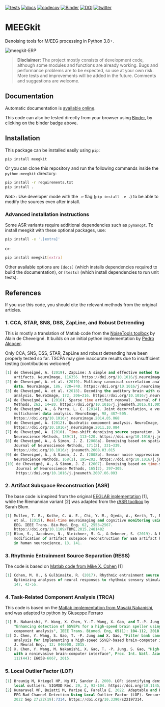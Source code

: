 [![tests](https://github.com/nbara/python-meegkit/workflows/tests/badge.svg?style=flat)](https://github.com/nbara/python-meegkit/actions?workflow=tests)
[![docs](https://github.com/nbara/python-meegkit/workflows/docs/badge.svg?style=flat)](https://github.com/nbara/python-meegkit/actions?workflow=docs)
[![codecov](https://codecov.io/gh/nbara/python-meegkit/branch/master/graph/badge.svg)](https://codecov.io/gh/nbara/python-meegkit)
[![Binder](https://mybinder.org/badge_logo.svg)](https://mybinder.org/v2/gh/nbara/python-meegkit/master)
[![DOI](https://zenodo.org/badge/117451752.svg)](https://zenodo.org/badge/latestdoi/117451752)
[![twitter](https://img.shields.io/twitter/follow/lebababa?style=flat&logo=Twitter)](https://twitter.com/intent/follow?screen_name=lebababa)

# MEEGkit

Denoising tools for M/EEG processing in Python 3.8+.

![meegkit-ERP](https://user-images.githubusercontent.com/10333715/176754293-eaa35071-94f8-40dd-a487-9f8103c92571.png)

> **Disclaimer:** The project mostly consists of development code, although some modules
and functions are already working. Bugs and performance problems are to be expected, so
use at your own risk. More tests and improvements will be added in the future. Comments
and suggestions are welcome.

## Documentation

Automatic documentation is [available online](https://nbara.github.io/python-meegkit/).

This code can also be tested directly from your browser using
[Binder](https://mybinder.org), by clicking on the binder badge above.

## Installation

This package can be installed easily using `pip`:

```bash
pip install meegkit
```

Or you can clone this repository and run the following commands inside the
`python-meegkit` directory:

```bash
pip install -r requirements.txt
pip install .
```

*Note* : Use developer mode with the `-e` flag (`pip install -e .`) to be able to modify
the sources even after install.

### Advanced installation instructions

Some ASR variants require additional dependencies such as `pymanopt`. To install meegkit
with these optional packages, use:

```bash
pip install -e '.[extra]'
```

or:

```bash
pip install meegkit[extra]
```

Other available options are `[docs]` (which installs dependencies required to build the
documentation), or `[tests]` (which install dependencies to run unit tests).

## References

If you use this code, you should cite the relevant methods from the original articles.

### 1. CCA, STAR, SNS, DSS, ZapLine, and Robust Detrending

This is mostly a translation of Matlab code from the
[NoiseTools toolbox](http://audition.ens.fr/adc/NoiseTools/) by Alain de Cheveigné.
It builds on an initial python implementation by 
[Pedro Alcocer](https://github.com/pealco).

Only CCA, SNS, DSS, STAR, ZapLine and robust detrending have been properly tested so far.
TSCPA may give inaccurate results due to insufficient testing (contributions welcome!)

```sql
[1] de Cheveigné, A. (2019). ZapLine: A simple and effective method to remove power line 
    artifacts. NeuroImage, 116356. https://doi.org/10.1016/j.neuroimage.2019.116356
[2] de Cheveigné, A. et al. (2019). Multiway canonical correlation analysis of brain 
    data. NeuroImage, 186, 728–740. https://doi.org/10.1016/j.neuroimage.2018.11.026
[3] de Cheveigné, A. et al. (2018). Decoding the auditory brain with canonical component 
    analysis. NeuroImage, 172, 206–216. https://doi.org/10.1016/j.neuroimage.2018.01.033
[4] de Cheveigné, A. (2016). Sparse time artifact removal. Journal of Neuroscience 
    Methods, 262, 14–20. https://doi.org/10.1016/j.jneumeth.2016.01.005
[5] de Cheveigné, A., & Parra, L. C. (2014). Joint decorrelation, a versatile tool for 
    multichannel data analysis. NeuroImage, 98, 487–505. 
    https://doi.org/10.1016/j.neuroimage.2014.05.068
[6] de Cheveigné, A. (2012). Quadratic component analysis. NeuroImage, 59(4), 3838–3844. 
    https://doi.org/10.1016/j.neuroimage.2011.10.084
[7] de Cheveigné, A. (2010). Time-shift denoising source separation. Journal of 
    Neuroscience Methods, 189(1), 113–120. https://doi.org/10.1016/j.jneumeth.2010.03.002
[8] de Cheveigné, A., & Simon, J. Z. (2008a). Denoising based on spatial filtering.
    Journal of Neuroscience Methods, 171(2), 331–339. 
    https://doi.org/10.1016/j.jneumeth.2008.03.015
[9] de Cheveigné, A., & Simon, J. Z. (2008b). Sensor noise suppression. Journal of 
    Neuroscience Methods, 168(1), 195–202. https://doi.org/10.1016/j.jneumeth.2007.09.012
[10] de Cheveigné, A., & Simon, J. Z. (2007). Denoising based on time-shift PCA.
     Journal of Neuroscience Methods, 165(2), 297–305. 
     https://doi.org/10.1016/j.jneumeth.2007.06.003
```

### 2. Artifact Subspace Reconstruction (ASR)

The base code is inspired from the original 
[EEGLAB inplementation](https://github.com/sccn/clean_rawdata) [1], while the Riemannian
variant [2] was adapted from the [rASR toolbox](https://github.com/s4rify/rASRMatlab) by
Sarah Blum.

```sql
[1] Mullen, T. R., Kothe, C. A. E., Chi, Y. M., Ojeda, A., Kerth, T., Makeig, S., 
    et al. (2015). Real-time neuroimaging and cognitive monitoring using wearable dry 
    EEG. IEEE Trans. Bio-Med. Eng. 62, 2553–2567. 
    https://doi.org/10.1109/TBME.2015.2481482
[2] Blum, S., Jacobsen, N., Bleichner, M. G., & Debener, S. (2019). A Riemannian 
    modification of artifact subspace reconstruction for EEG artifact handling. Frontiers 
    in human neuroscience, 13, 141.
```

### 3. Rhythmic Entrainment Source Separation (RESS)

The code is based on [Matlab code from Mike X. Cohen](https://mikexcohen.com/data/) [1]

```sql
[1] Cohen, M. X., & Gulbinaite, R. (2017). Rhythmic entrainment source separation: 
    Optimizing analyses of neural responses to rhythmic sensory stimulation. Neuroimage, 
    147, 43-56.
```

### 4. Task-Related Component Analysis (TRCA)

This code is based on the [Matlab implementation from Masaki Nakanishi](https://github.com/mnakanishi/TRCA-SSVEP),
and was adapted to python by [Giuseppe Ferraro](mailto:giuseppe.ferraro@isae-supaero.fr)

```sql
[1] M. Nakanishi, Y. Wang, X. Chen, Y.-T. Wang, X. Gao, and T.-P. Jung,
    "Enhancing detection of SSVEPs for a high-speed brain speller using task-related 
    component analysis", IEEE Trans. Biomed. Eng, 65(1): 104-112, 2018.
[2] X. Chen, Y. Wang, S. Gao, T. -P. Jung and X. Gao, "Filter bank canonical correlation 
    analysis for implementing a high-speed SSVEP-based brain-computer interface", 
    J. Neural Eng., 12: 046008, 2015.
[3] X. Chen, Y. Wang, M. Nakanishi, X. Gao, T. -P. Jung, S. Gao, "High-speed spelling 
    with a noninvasive brain-computer interface", Proc. Int. Natl. Acad. Sci. U.S.A, 
    112(44): E6058-6067, 2015.
```

### 5. Local Outlier Factor (LOF)

```sql
[1] Breunig M, Kriegel HP, Ng RT, Sander J. 2000. LOF: identifying density-based 
    local outliers. SIGMOD Rec. 29, 2, 93-104. https://doi.org/10.1145/335191.335388
[2] Kumaravel VP, Buiatti M, Parise E, Farella E. 2022. Adaptable and Robust 
    EEG Bad Channel Detection Using Local Outlier Factor (LOF). Sensors (Basel). 
    2022 Sep 27;22(19):7314. https://doi.org/10.3390/s22197314.
```

